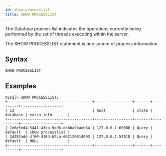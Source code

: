```yaml
---
id: show-processlist
title: SHOW PROCESSLIST
---
```


The Datafuse process list indicates the operations currently being performed by the set of threads executing within the server.

The SHOW PROCESSLIST statement is one source of process information.

## Syntax

```
SHOW PROCESSLIST
```

## Examples

```
mysql> SHOW PROCESSLIST;
+--------------------------------------+-----------------+-------+----------+------------------+
| id                                   | host            | state | database | extra_info       |
+--------------------------------------+-----------------+-------+----------+------------------+
| 1e6e5ed4-5441-43da-9ed6-eb6ba9baeb64 | 127.0.0.1:60080 | Query | default  | show processlist |
| 3d283add-4f60-416d-b9ca-662120614093 | 127.0.0.1:57018 | Query | default  | NULL             |
+--------------------------------------+-----------------+-------+----------+------------------+
```

